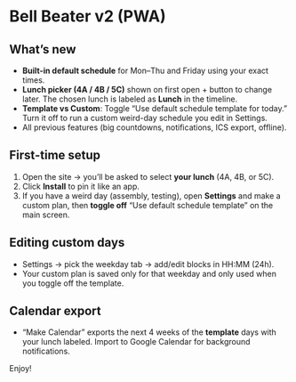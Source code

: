 # Bell Beater v2 (PWA)

## What’s new
- **Built-in default schedule** for Mon–Thu and Friday using your exact times.
- **Lunch picker (4A / 4B / 5C)** shown on first open + button to change later. The chosen lunch is labeled as **Lunch** in the timeline.
- **Template vs Custom**: Toggle “Use default schedule template for today.” Turn it off to run a custom weird-day schedule you edit in Settings.
- All previous features (big countdowns, notifications, ICS export, offline).

## First-time setup
1) Open the site → you’ll be asked to select **your lunch** (4A, 4B, or 5C).  
2) Click **Install** to pin it like an app.  
3) If you have a weird day (assembly, testing), open **Settings** and make a custom plan, then **toggle off** “Use default schedule template” on the main screen.

## Editing custom days
- Settings → pick the weekday tab → add/edit blocks in HH:MM (24h).  
- Your custom plan is saved only for that weekday and only used when you toggle off the template.

## Calendar export
- “Make Calendar” exports the next 4 weeks of the **template** days with your lunch labeled. Import to Google Calendar for background notifications.

Enjoy!